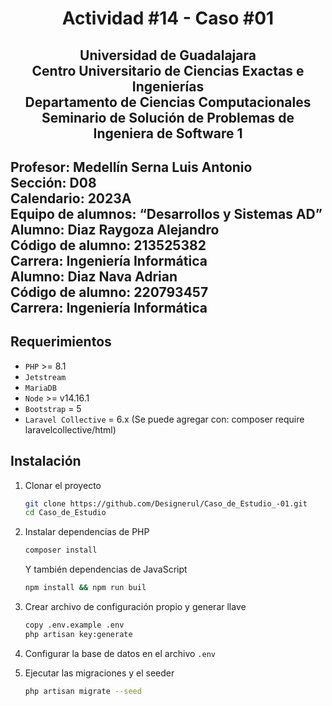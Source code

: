 <h1 align="center">Actividad #14 - Caso #01</h1>
<h2 align="center">Universidad de Guadalajara<br>Centro Universitario de Ciencias Exactas e Ingenierías<br>Departamento de Ciencias Computacionales<br>Seminario de Solución de Problemas de Ingeniera de Software 1<h2>
<p>Profesor: Medellín Serna Luis Antonio <br>
Sección: D08 <br>
Calendario: 2023A <br>
Equipo de alumnos: “Desarrollos y Sistemas AD” <br>
Alumno: Diaz Raygoza Alejandro <br>
Código de alumno: 213525382 <br>
Carrera: Ingeniería Informática <br>
Alumno: Diaz Nava Adrian <br>
Código de alumno: 220793457 <br>
Carrera: Ingeniería Informática<p>

## Requerimientos
* `PHP` >= 8.1
* `Jetstream`
* `MariaDB`
* `Node` >= v14.16.1
* `Bootstrap` = 5
* `Laravel Collective` = 6.x (Se puede agregar con: composer require laravelcollective/html)

## Instalación
1. Clonar el proyecto
    ```bash
    git clone https://github.com/Designerul/Caso_de_Estudio_-01.git
    cd Caso_de_Estudio
    ```
2. Instalar dependencias de PHP
    ```bash
    composer install
    ```
    Y también dependencias de JavaScript
    ```bash
    npm install && npm run buil
    ```

3. Crear archivo de configuración propio y generar llave
    ```bash
    copy .env.example .env
    php artisan key:generate
    ```

4. Configurar la base de datos en el archivo ``.env``

5. Ejecutar las migraciones y el seeder
    ```bash
    php artisan migrate --seed
    ```
